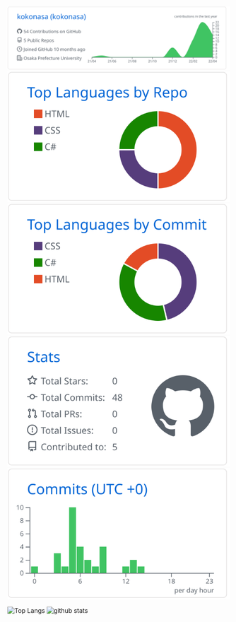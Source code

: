 [![](https://raw.githubusercontent.com/kokonasa/kokonasa/main/profile-summary-card-output/github/0-profile-details.svg)](https://github.com/vn7n24fzkq/github-profile-summary-cards)
[![](https://raw.githubusercontent.com/kokonasa/kokonasa/main/profile-summary-card-output/github/1-repos-per-language.svg)](https://github.com/vn7n24fzkq/github-profile-summary-cards) [![](https://raw.githubusercontent.com/kokonasa/kokonasa/main/profile-summary-card-output/github/2-most-commit-language.svg)](https://github.com/vn7n24fzkq/github-profile-summary-cards)
[![](https://raw.githubusercontent.com/kokonasa/kokonasa/main/profile-summary-card-output/github/3-stats.svg)](https://github.com/vn7n24fzkq/github-profile-summary-cards) [![](https://raw.githubusercontent.com/kokonasa/kokonasa/main/profile-summary-card-output/github/4-productive-time.svg)](https://github.com/vn7n24fzkq/github-profile-summary-cards)

<p align="left"> 
  <img alt="Top Langs" height="150px" src="https://github-readme-stats.vercel.app/api/top-langs/?username=kokonasa&layout=compact&show_icons=true" />
  <img alt="github stats" height="150px" src="https://github-readme-stats.vercel.app/api?username=kokonasa&show_icons=ture" />
</p>

<!--[![trophy](https://github-profile-trophy.vercel.app/?username=kokonasa&column=7)](https://github.com/ryo-ma/github-profile-trophy)-->
